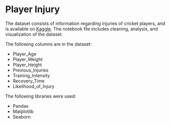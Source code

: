 # Player Injury

The dataset consists of information regarding injuries of cricket players, and is available on [Kaggle](https://www.kaggle.com/). The notebook file includes cleaning, analysis, and visualization of the dataset.

The following columns are in the dataset:

* Player_Age
* Player_Weight
* Player_Height
* Previous_Injuries
* Training_Intensity
* Recovery_Time
* Likelihood_of_Injury

The following libraries were used:

* Pandas
* Matplotlib
* Seaborn
